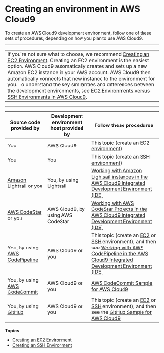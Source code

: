 # Creating an environment in AWS Cloud9<a name="create-environment"></a>

To create an AWS Cloud9 development environment, follow one of these sets of procedures, depending on how you plan to use AWS Cloud9\.


****  

|  | 
| --- |
|  If you're not sure what to choose, we recommend [Creating an EC2 Environment](create-environment-main.md)\. Creating an EC2 environment is the easiest option\. AWS Cloud9 automatically creates and sets up a new Amazon EC2 instance in your AWS account\. AWS Cloud9 then automatically connects that new instance to the environment for you\. To understand the key similarities and differences between the development environments, see [EC2 Environments versus SSH Environments in AWS Cloud9](ec2-env-versus-ssh-env.md)\.  | 


****  

|  **Source code provided by**  |  **Development environment host provided by**  |  **Follow these procedures**  | 
| --- | --- | --- | 
|  You  |  AWS Cloud9  |  This topic \([create an EC2 environment](create-environment-main.md)\)  | 
|  You  |  You  |  This topic \([create an SSH environment](create-environment-ssh.md)\)  | 
|   [Amazon Lightsail](https://aws.amazon.com/lightsail) or you  |  You, by using Lightsail  |   [Working with Amazon Lightsail instances in the AWS Cloud9 Integrated Development Environment \(IDE\)](lightsail-instances.md)   | 
|   [AWS CodeStar](https://aws.amazon.com/codestar) or you  |  AWS Cloud9, by using AWS CodeStar  |   [Working with AWS CodeStar Projects in the AWS Cloud9 Integrated Development Environment \(IDE\)](codestar-projects.md)   | 
|  You, by using [AWS CodePipeline](https://aws.amazon.com/codepipeline)   |  AWS Cloud9 or you  |  This topic \(create an [EC2](create-environment-main.md) or [SSH](create-environment-ssh.md) environment\), and then see [Working with AWS CodePipeline in the AWS Cloud9 Integrated Development Environment \(IDE\)](codepipeline-repos.md)   | 
|  You, by using [AWS CodeCommit](https://aws.amazon.com/codecommit)   |  AWS Cloud9 or you  |   [AWS CodeCommit Sample for AWS Cloud9](sample-codecommit.md)   | 
|  You, by using [GitHub](https://github.com/)   |  AWS Cloud9 or you  |  This topic \(create an [EC2](create-environment-main.md) or [SSH](create-environment-ssh.md) environment\), and then see the [GitHub Sample for AWS Cloud9](sample-github.md)   | 

**Topics**
+ [Creating an EC2 Environment](create-environment-main.md)
+ [Creating an SSH Environment](create-environment-ssh.md)